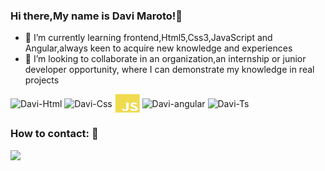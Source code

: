 ### Hi there,My name is Davi Maroto!👋

- 🌱 I’m currently learning frontend,Html5,Css3,JavaScript and Angular,always keen to acquire  new knowledge and experiences
- 🏡 I’m looking to collaborate in an organization,an internship or junior developer opportunity, where I can demonstrate my knowledge in real projects

<div>
  <img align="center" alt="Davi-Html"height="30" width="40"src="https://cdn.jsdelivr.net/gh/devicons/devicon/icons/html5/html5-original.svg" />
  <img align="center" alt="Davi-Css"height="30" width="40"img src="https://cdn.jsdelivr.net/gh/devicons/devicon/icons/css3/css3-original.svg" />
  <img align="center" alt="Davi-js"height="30" width="40" src="https://raw.githubusercontent.com/devicons/devicon/master/icons/javascript/javascript-plain.svg">
  <img align="center" alt="Davi-angular"height="30" width="40"src="https://cdn.jsdelivr.net/gh/devicons/devicon/icons/angularjs/angularjs-original.svg" />
 <img align="center" alt="Davi-Ts"height="30" width="40"src="<src="<src="https://cdn.jsdelivr.net/gh/devicons/devicon/icons/typescript/typescript-original.svg"/>    
</div>

### How to contact: 📩  
<div>
    <a href="https://www.linkedin.com/in/davimaroto/" target="_blank"><img src="https://img.shields.io/badge/-LinkedIn-%230077B5?style=for-the-badge&logo=linkedin&logoColor=white" target="_blank"></a> 
<div/>
